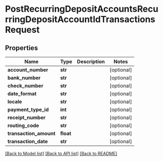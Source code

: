 # PostRecurringDepositAccountsRecurringDepositAccountIdTransactionsRequest

## Properties
Name | Type | Description | Notes
------------ | ------------- | ------------- | -------------
**account_number** | **str** |  | [optional] 
**bank_number** | **str** |  | [optional] 
**check_number** | **str** |  | [optional] 
**date_format** | **str** |  | [optional] 
**locale** | **str** |  | [optional] 
**payment_type_id** | **int** |  | [optional] 
**receipt_number** | **str** |  | [optional] 
**routing_code** | **str** |  | [optional] 
**transaction_amount** | **float** |  | [optional] 
**transaction_date** | **str** |  | [optional] 

[[Back to Model list]](../README.md#documentation-for-models) [[Back to API list]](../README.md#documentation-for-api-endpoints) [[Back to README]](../README.md)

